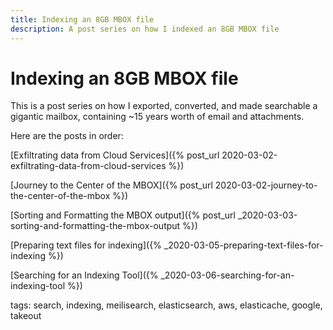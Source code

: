 ```yaml
---
title: Indexing an 8GB MBOX file
description: A post series on how I indexed an 8GB MBOX file
---
```


# Indexing an 8GB MBOX file

This is a post series on how I exported, converted, and made searchable a
gigantic mailbox, containing ~15 years worth of email and attachments.

Here are the posts in order:

[Exfiltrating data from Cloud Services]({% post_url 2020-03-02-exfiltrating-data-from-cloud-services %})

[Journey to the Center of the MBOX]({% post_url 2020-03-02-journey-to-the-center-of-the-mbox %})

[Sorting and Formatting the MBOX output]({% post_url _2020-03-03-sorting-and-formatting-the-mbox-output %})

[Preparing text files for indexing]({% _2020-03-05-preparing-text-files-for-indexing  %})

[Searching for an Indexing Tool]({% _2020-03-06-searching-for-an-indexing-tool  %})

tags: search, indexing, meilisearch, elasticsearch, aws, elasticache, google, takeout